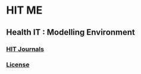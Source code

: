 # HIT ME
## Health IT : Modelling Environment

### [HIT Journals](JOURNALS.md)
### [License](LICENSE.md)
